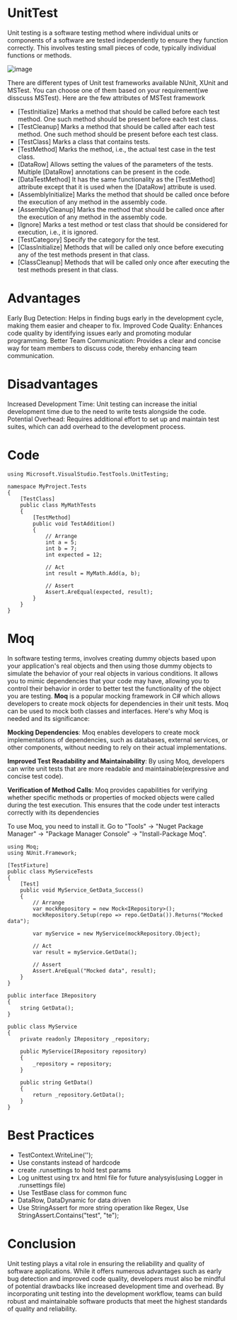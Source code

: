 # UnitTest
Unit testing is a software testing method where individual units or components of a software are tested independently to ensure they function correctly. This involves testing small pieces of code, typically individual functions or methods.

![image](https://github.com/manaskumarm/UnitTest/assets/14363425/7b96476b-bc5e-4464-8e39-4373dbe11857)

There are different types of Unit test frameworks available NUnit, XUnit and MSTest. You can choose one of them based on your requirement(we disscuss MSTest). Here are the few attributes of MSTest framework

* [TestInitialize]	Marks a method that should be called before each test method. One such method should be present before each test class.
* [TestCleanup]	Marks a method that should be called after each test method. One such method should be present before each test class.
* [TestClass]	Marks a class that contains tests.
* [TestMethod]	Marks the method, i.e., the actual test case in the test class.
* [DataRow]	Allows setting the values of the parameters of the tests. Multiple [DataRow] annotations can be present in the code.
* [DataTestMethod]	It has the same functionality as the [TestMethod] attribute except that it is used when the [DataRow] attribute is used.
* [AssemblyInitialize]	Marks the method that should be called once before the execution of any method in the assembly code.
* [AssemblyCleanup]	Marks the method that should be called once after the execution of any method in the assembly code.
* [Ignore]	Marks a test method or test class that should be considered for execution, i.e., it is ignored.
* [TestCategory]	Specify the category for the test.
* [ClassInitialize]	Methods that will be called only once before executing any of the test methods present in that class.
* [ClassCleanup]	Methods that will be called only once after executing the test methods present in that class.

# Advantages
Early Bug Detection: Helps in finding bugs early in the development cycle, making them easier and cheaper to fix.
Improved Code Quality: Enhances code quality by identifying issues early and promoting modular programming.
Better Team Communication: Provides a clear and concise way for team members to discuss code, thereby enhancing team communication.

# Disadvantages
Increased Development Time: Unit testing can increase the initial development time due to the need to write tests alongside the code.
Potential Overhead: Requires additional effort to set up and maintain test suites, which can add overhead to the development process.

# Code
```
using Microsoft.VisualStudio.TestTools.UnitTesting;

namespace MyProject.Tests
{
    [TestClass]
    public class MyMathTests
    {
        [TestMethod]
        public void TestAddition()
        {
            // Arrange
            int a = 5;
            int b = 7;
            int expected = 12;

            // Act
            int result = MyMath.Add(a, b);

            // Assert
            Assert.AreEqual(expected, result);
        }
    }
}
```
# Moq
In software testing terms, involves creating dummy objects based upon your application's real objects and then using those dummy objects to simulate the behavior of your real objects in various conditions. It allows you to mimic dependencies that your code may have, allowing you to control their behavior in order to better test the functionality of the object you are testing. **Moq** is a popular mocking framework in C# which allows developers to create mock objects for dependencies in their unit tests. Moq can be used to mock both classes and interfaces. Here's why Moq is needed and its significance:

**Mocking Dependencies**: Moq enables developers to create mock implementations of dependencies, such as databases, external services, or other components, without needing to rely on their actual implementations.

**Improved Test Readability and Maintainability**: By using Moq, developers can write unit tests that are more readable and maintainable(expressive and concise test code).

**Verification of Method Calls**: Moq provides capabilities for verifying whether specific methods or properties of mocked objects were called during the test execution. This ensures that the code under test interacts correctly with its dependencies

To use Moq, you need to install it. Go to "Tools" -> "Nuget Package Manager" -> "Package Manager Console" -> "Install-Package Moq".
```
using Moq;
using NUnit.Framework;

[TestFixture]
public class MyServiceTests
{
    [Test]
    public void MyService_GetData_Success()
    {
        // Arrange
        var mockRepository = new Mock<IRepository>();
        mockRepository.Setup(repo => repo.GetData()).Returns("Mocked data");
        
        var myService = new MyService(mockRepository.Object);

        // Act
        var result = myService.GetData();

        // Assert
        Assert.AreEqual("Mocked data", result);
    }
}

public interface IRepository
{
    string GetData();
}

public class MyService
{
    private readonly IRepository _repository;

    public MyService(IRepository repository)
    {
        _repository = repository;
    }

    public string GetData()
    {
        return _repository.GetData();
    }
}
```
# Best Practices
* TestContext.WriteLine('');
* Use constants instead of hardcode
* create .runsettings to hold test params
* Log unittest using trx and html file for future analysyis(using Logger in .runsettings file)
* Use TestBase class for common func
* DataRow, DataDynamic for data driven
* Use StringAssert for more string operation like Regex, Use StringAssert.Contains("test", "te");

# Conclusion
Unit testing plays a vital role in ensuring the reliability and quality of software applications. While it offers numerous advantages such as early bug detection and improved code quality, developers must also be mindful of potential drawbacks like increased development time and overhead. By incorporating unit testing into the development workflow, teams can build robust and maintainable software products that meet the highest standards of quality and reliability.
